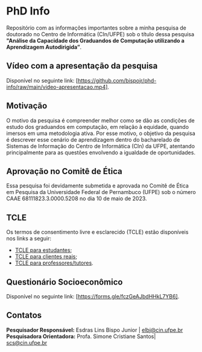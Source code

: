 # PhD Info
Repositório com as informações importantes sobre a minha pesquisa de doutorado no Centro de Informática (CIn/UFPE) sob o título dessa pesquisa **"Análise da Capacidade dos Graduandos de Computação utilizando a Aprendizagem Autodirigida”**.

## Vídeo com a apresentação da pesquisa
Disponível no seguinte link: [https://github.com/bispojr/phd-info/raw/main/video-apresentacao.mp4].

## Motivação
 O motivo da pesquisa é compreender melhor como se dão as condições de estudo dos graduandos em computação, em relação à equidade, quando imersos em uma metodologia ativa. Por esse motivo, o objetivo da pesquisa é descrever esse cenário de aprendizagem dentro do bacharelado de Sistemas de Informação do Centro de Informática (CIn) da UFPE, atentando principalmente para as questões envolvendo a igualdade de oportunidades.

## Aprovação no Comitê de Ética
Essa pesquisa foi devidamente submetida e aprovada no Comitê de Ética em Pesquisa da Universidade Federal de Pernambuco (UFPE) sob o número CAAE 68111823.3.0000.5208 no dia 10 de maio de 2023.

## TCLE

Os termos de consentimento livre e esclarecido (TCLE) estão disponíveis nos links a seguir:
- [TCLE para estudantes](https://github.com/bispojr/phd-info/blob/main/tcle-estudante.pdf);
- [TCLE para clientes reais](https://github.com/bispojr/phd-info/blob/main/tcle-cliente-real.pdf);
- [TCLE para professores/tutores](https://github.com/bispojr/phd-info/blob/main/tcleProfTutor.pdf).

## Questionário Socioeconômico
Disponível no seguinte link: [https://forms.gle/fczGeAJbdHHkL7YB6].

## Contatos
**Pesquisador Responsável:** Esdras Lins Bispo Junior | elbj@cin.ufpe.br <br>
**Pesquisadora Orientadora:** Profa. Simone Cristiane Santos| scs@cin.ufpe.br
